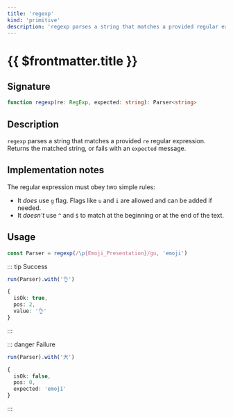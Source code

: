 ```yaml
---
title: 'regexp'
kind: 'primitive'
description: 'regexp parses a string that matches a provided regular expression. Returns the matched string, or fails with a provided message.'
---
```


# {{ $frontmatter.title }}

## Signature

```ts
function regexp(re: RegExp, expected: string): Parser<string>
```

## Description

`regexp` parses a string that matches a provided `re` regular expression. Returns the matched string, or fails with an `expected` message.

## Implementation notes

The regular expression must obey two simple rules:

- It *does* use `g` flag. Flags like `u` and `i` are allowed and can be added if needed.
- It *doesn't* use `^` and `$` to match at the beginning or at the end of the text.

## Usage

```ts
const Parser = regexp(/\p{Emoji_Presentation}/gu, 'emoji')
```

::: tip Success
```ts
run(Parser).with('👌')

{
  isOk: true,
  pos: 2,
  value: '👌'
}
```
:::

::: danger Failure
```ts
run(Parser).with('大')

{
  isOk: false,
  pos: 0,
  expected: 'emoji'
}
```
:::
